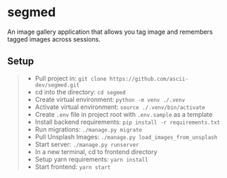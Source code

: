 # segmed

An image gallery application that allows you tag image and remembers tagged images across sessions.

## Setup
> - Pull project in: `git clone https://github.com/ascii-dev/segmed.git`
> - cd into the directory: `cd segmed`
> - Create virtual environment: `python -m venv ./.venv`
> - Activate virtual environment: `source ./.venv/bin/activate`
> - Create `.env` file in project root with `.env.sample` as a template
> - Install backend requirements: `pip install -r requirements.txt`
> - Run migrations: `./manage.py migrate`
> - Pull Unsplash Images: `./manage.py load_images_from_unsplash`
> - Start server: `./manage.py runserver`
> - In a new terminal, cd to frontend directory
> - Setup yarn requirements: `yarn install`
> - Start frontend: `yarn start`
